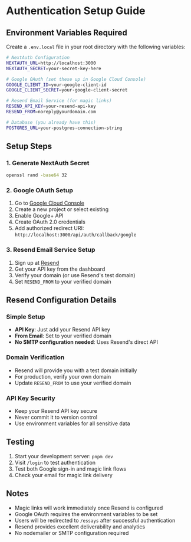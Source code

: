# Authentication Setup Guide

## Environment Variables Required

Create a `.env.local` file in your root directory with the following variables:

```bash
# NextAuth Configuration
NEXTAUTH_URL=http://localhost:3000
NEXTAUTH_SECRET=your-secret-key-here

# Google OAuth (set these up in Google Cloud Console)
GOOGLE_CLIENT_ID=your-google-client-id
GOOGLE_CLIENT_SECRET=your-google-client-secret

# Resend Email Service (for magic links)
RESEND_API_KEY=your-resend-api-key
RESEND_FROM=noreply@yourdomain.com

# Database (you already have this)
POSTGRES_URL=your-postgres-connection-string
```

## Setup Steps

### 1. Generate NextAuth Secret

```bash
openssl rand -base64 32
```

### 2. Google OAuth Setup

1. Go to [Google Cloud Console](https://console.cloud.google.com/)
2. Create a new project or select existing
3. Enable Google+ API
4. Create OAuth 2.0 credentials
5. Add authorized redirect URI: `http://localhost:3000/api/auth/callback/google`

### 3. Resend Email Service Setup

1. Sign up at [Resend](https://resend.com/)
2. Get your API key from the dashboard
3. Verify your domain (or use Resend's test domain)
4. Set `RESEND_FROM` to your verified domain

## Resend Configuration Details

### **Simple Setup**

- **API Key**: Just add your Resend API key
- **From Email**: Set to your verified domain
- **No SMTP configuration needed**: Uses Resend's direct API

### **Domain Verification**

- Resend will provide you with a test domain initially
- For production, verify your own domain
- Update `RESEND_FROM` to use your verified domain

### **API Key Security**

- Keep your Resend API key secure
- Never commit it to version control
- Use environment variables for all sensitive data

## Testing

1. Start your development server: `pnpm dev`
2. Visit `/login` to test authentication
3. Test both Google sign-in and magic link flows
4. Check your email for magic link delivery

## Notes

- Magic links will work immediately once Resend is configured
- Google OAuth requires the environment variables to be set
- Users will be redirected to `/essays` after successful authentication
- Resend provides excellent deliverability and analytics
- No nodemailer or SMTP configuration required
